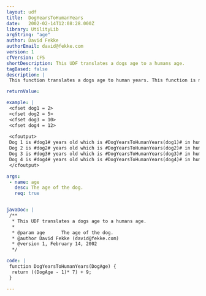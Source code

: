 ```yaml
---
layout: udf
title:  DogYearsToHumanYears
date:   2002-02-14T12:08:28.000Z
library: UtilityLib
argString: "age"
author: David Fekke
authorEmail: david@fekke.com
version: 1
cfVersion: CF5
shortDescription: This UDF translates a dogs age to a humans age.
tagBased: false
description: |
 This function translates a dogs age to human years. This function is merely an approximation and does not take into effect such factors as the dogs breed or size.

returnValue: 

example: |
 <cfset dog1 = 2>
 <cfset dog2 = 5>
 <cfset dog3 = 10>
 <cfset dog4 = 12>
 
 <cfoutput>
 Dog 1 is #dog1# years old which is #DogYearsToHumanYears(dog1)# in human years.<br>
 Dog 2 is #dog2# years old which is #DogYearsToHumanYears(dog2)# in human years.<br>
 Dog 3 is #dog3# years old which is #DogYearsToHumanYears(dog3)# in human years.<br>
 Dog 4 is #dog4# years old which is #DogYearsToHumanYears(dog4)# in human years.<br>
 </cfoutput>

args:
 - name: age
   desc: The age of the dog.
   req: true


javaDoc: |
 /**
  * This UDF translates a dogs age to a humans age.
  * 
  * @param age      The age of the dog. 
  * @author David Fekke (david@fekke.com) 
  * @version 1, February 14, 2002 
  */

code: |
 function DogYearsToHumanYears(DogAge) {
  return ((DogAge - 1)* 7) + 9;
 }

---
```


